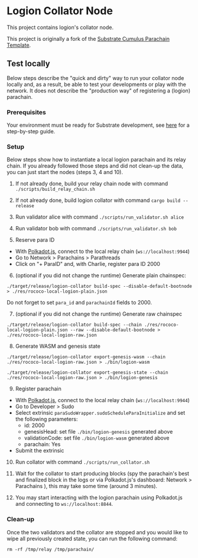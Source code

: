# Logion Collator Node

This project contains logion's collator node.

This project is originally a fork of the
[Substrate Cumulus Parachain Template](https://github.com/substrate-developer-hub/substrate-parachain-template/tree/ffb52cf5ba20eb824a792c927092196edd424f4d).

## Test locally

Below steps describe the "quick and dirty" way to run your collator node locally and, as a result, be able to test your developments
or play with the network. It does not describe the "production way" of registering a (logion) parachain.

### Prerequisites

Your environment must be ready for Substrate development, see
[here](https://docs.substrate.io/tutorials/v3/create-your-first-substrate-chain/#install-rust-and-the-rust-toolchain)
for a step-by-step guide.

### Setup

Below steps show how to instantiate a local logion parachain and its relay chain. If you already followed those steps
and did not clean-up the data, you can just start the nodes (steps 3, 4 and 10).

1. If not already done, build your relay chain node with command `./scripts/build_relay_chain.sh`

2. If not already done, build logion collator with command `cargo build --release`

3. Run validator alice with command `./scripts/run_validator.sh alice`

4. Run validator bob with command `./scripts/run_validator.sh bob`

5. Reserve para ID

- With [Polkadot.js](https://polkadot.js.org/apps), connect to the local relay chain (`ws://localhost:9944`)
- Go to Network > Parachains > Parathreads
- Click on "+ ParaID" and, with Charlie, register para ID 2000

6. (optional if you did not change the runtime) Generate plain chainspec:

```
./target/release/logion-collator build-spec --disable-default-bootnode > ./res/rococo-local-logion-plain.json
```

Do not forget to set `para_id` and `parachainId` fields to 2000.

7. (optional if you did not change the runtime) Generate raw chainspec

```
./target/release/logion-collator build-spec --chain ./res/rococo-local-logion-plain.json --raw --disable-default-bootnode > ./res/rococo-local-logion-raw.json
```

8. Generate WASM and genesis state

```
./target/release/logion-collator export-genesis-wasm --chain ./res/rococo-local-logion-raw.json > ./bin/logion-wasm
```

```
./target/release/logion-collator export-genesis-state --chain ./res/rococo-local-logion-raw.json > ./bin/logion-genesis
```

9. Register parachain

- With [Polkadot.js](https://polkadot.js.org/apps), connect to the local relay chain (`ws://localhost:9944`)
- Go to Developer > Sudo
- Select extrinsic `paraSudoWrapper.sudoScheduleParaInitialize` and set the following parameters:
    - id: 2000
    - genesisHead: set file `./bin/logion-genesis` generated above
    - validationCode: set file `./bin/logion-wasm` generated above
    - parachain: Yes
- Submit the extrinsic

10. Run collator with command `./scripts/run_collator.sh`

11. Wait for the collator to start producing blocks (spy the parachain's best and finalized block in the logs
or via Polkadot.js's dashboard: Network > Parachains ), this may take some time (around 3 minutes).

12. You may start interacting with the logion parachain using Polkadot.js and connecting to `ws://localhost:8844`.

### Clean-up

Once the two validators and the collator are stopped and you would like to wipe all previously created state,
you can run the following command:

```
rm -rf /tmp/relay /tmp/parachain/
```
